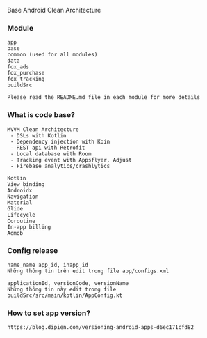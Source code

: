 Base Android Clean Architecture

### Module
    app
    base
    common (used for all modules)
    data
    fox_ads
    fox_purchase
    fox_tracking
    buildSrc

    Please read the README.md file in each module for more details

### What is code base?
    MVVM Clean Architecture
     - DSLs with Kotlin
     - Dependency injection with Koin
     - REST api with Retrofit
     - Local database with Room
     - Tracking event with Appsflyer, Adjust
     - Firebase analytics/crashlytics
     
    Kotlin
    View binding
    Androidx
    Navigation
    Material
    Glide
    Lifecycle
    Coroutine
    In-app billing
    Admob
     

### Config release
    name_name app_id, inapp_id
    Những thông tin trên edit trong file app/configs.xml

    applicationId, versionCode, versionName
    Những thông tin này edit trong file buildSrc/src/main/kotlin/AppConfig.kt

### How to set app version?
    https://blog.dipien.com/versioning-android-apps-d6ec171cfd82